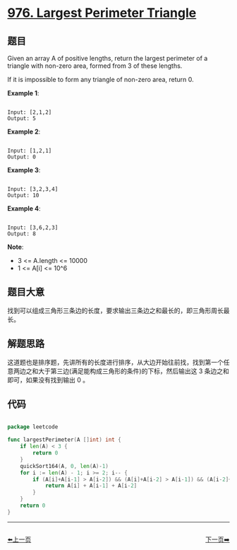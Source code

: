 # [976. Largest Perimeter Triangle](https://leetcode.com/problems/largest-perimeter-triangle/)

## 题目

Given an array A of positive lengths, return the largest perimeter of a triangle with non-zero area, formed from 3 of these lengths.

If it is impossible to form any triangle of non-zero area, return 0.


**Example 1**:

```

Input: [2,1,2]
Output: 5

```

**Example 2**:

```

Input: [1,2,1]
Output: 0

```

**Example 3**:

```

Input: [3,2,3,4]
Output: 10

```

**Example 4**:

```

Input: [3,6,2,3]
Output: 8

```

**Note**:

- 3 <= A.length <= 10000
- 1 <= A[i] <= 10^6

## 题目大意

找到可以组成三角形三条边的长度，要求输出三条边之和最长的，即三角形周长最长。

## 解题思路

这道题也是排序题，先讲所有的长度进行排序，从大边开始往前找，找到第一个任意两边之和大于第三边(满足能构成三角形的条件)的下标，然后输出这 3 条边之和即可，如果没有找到输出 0 。

## 代码

```go

package leetcode

func largestPerimeter(A []int) int {
	if len(A) < 3 {
		return 0
	}
	quickSort164(A, 0, len(A)-1)
	for i := len(A) - 1; i >= 2; i-- {
		if (A[i]+A[i-1] > A[i-2]) && (A[i]+A[i-2] > A[i-1]) && (A[i-2]+A[i-1] > A[i]) {
			return A[i] + A[i-1] + A[i-2]
		}
	}
	return 0
}

```
----------------------------------------------
<div style="display: flex;justify-content: space-between;align-items: center;">
<p><a href="https://books.halfrost.com/leetcode/ChapterFour/0973.K-Closest-Points-to-Origin/">⬅️上一页</a></p>
<p><a href="https://books.halfrost.com/leetcode/ChapterFour/0977.Squares-of-a-Sorted-Array/">下一页➡️</a></p>
</div>
